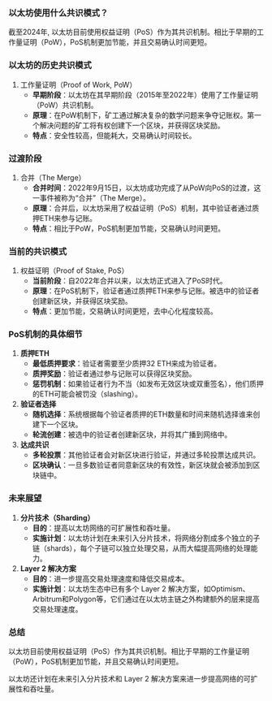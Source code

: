 ### 以太坊使用什么共识模式？

截至2024年, 以太坊目前使用权益证明（PoS）作为其共识机制。相比于早期的工作量证明（PoW），PoS机制更加节能，并且交易确认时间更短。

### 以太坊的历史共识模式

1. 工作量证明（Proof of Work, PoW）
    - **早期阶段**：以太坊在其早期阶段（2015年至2022年）使用了工作量证明（PoW）共识机制。
    - **原理**：在PoW机制下，矿工通过解决复杂的数学问题来争夺记账权。第一个解决问题的矿工将有权创建下一个区块，并获得区块奖励。
    - **特点**：安全性较高，但能耗大，交易确认时间较长。

### 过渡阶段

1. 合并（The Merge）
    - **合并时间**：2022年9月15日，以太坊成功完成了从PoW向PoS的过渡，这一事件被称为“合并”（The Merge）。
    - **原理**：合并后，以太坊采用了权益证明（PoS）机制，其中验证者通过质押ETH来参与记账。
    - **特点**：相比于PoW，PoS机制更加节能，交易确认时间更短。

### 当前的共识模式

1. 权益证明（Proof of Stake, PoS）
    - **当前阶段**：自2022年合并以来，以太坊正式进入了PoS时代。
    - **原理**：在PoS机制下，验证者通过质押ETH来参与记账。被选中的验证者创建新区块，并获得区块奖励。
    - **特点**：更加节能，交易确认时间更短，去中心化程度较高。

### PoS机制的具体细节

1. **质押ETH**
    - **最低质押要求**：验证者需要至少质押32 ETH来成为验证者。
    - **质押奖励**：验证者通过参与记账可以获得区块奖励。
    - **惩罚机制**：如果验证者行为不当（如发布无效区块或双重签名），他们质押的ETH可能会被罚没（slashing）。
2. **验证者选择**
    - **随机选择**：系统根据每个验证者质押的ETH数量和时间来随机选择谁来创建下一个区块。
    - **轮流创建**：被选中的验证者创建新区块，并将其广播到网络中。
3. **达成共识**
    - **多轮投票**：其他验证者会对新区块进行验证，并通过多轮投票达成共识。
    - **区块确认**：一旦多数验证者同意新区块的有效性，新区块就会被添加到区块链中。

### 未来展望

1. **分片技术（Sharding）**
    - **目的**：提高以太坊网络的可扩展性和吞吐量。
    - **实施计划**：以太坊计划在未来引入分片技术，将网络分割成多个独立的子链（shards），每个子链可以独立处理交易，从而大幅提高网络的处理能力。
2. **Layer 2 解决方案**
    - **目的**：进一步提高交易处理速度和降低交易成本。
    - **实施计划**：以太坊生态中已有多个 Layer 2 解决方案，如Optimism、Arbitrum和Polygon等，它们通过在以太坊主链之外构建额外的层来提高交易处理速度。

### 总结

以太坊目前使用权益证明（PoS）作为其共识机制。相比于早期的工作量证明（PoW），PoS机制更加节能，并且交易确认时间更短。

以太坊还计划在未来引入分片技术和 Layer 2 解决方案来进一步提高网络的可扩展性和吞吐量。

